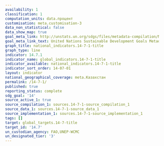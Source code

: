 ```yaml
---
availability: 1
classification: 1
computation_units: data.процент
customisation: meta.customisation-3
data_non_statistical: false
data_show_map: true
goal_meta_link: http://unstats.un.org/sdgs/files/metadata-compilation/Metadata-Goal-14.pdf
goal_meta_link_text: United Nations Sustainable Development Goals Metadata (pdf 288kB)
graph_title: national_indicators.14-7-1-title
graph_type: line
indicator: 14.7.1
indicator_name: global_indicators.14-7-1-title
indicator_available: national_indicators.14-7-1-title
indicator_sort_order: 14-07-01
layout: indicator
national_geographical_coverage: meta.Казахстан
permalink: /14-7-1/
published: true
reporting_status: complete
sdg_goal: '14'
source_active_1: true
source_compilation_1: sources.14-7-1-source_compilation_1
source_data_1: sources.14-7-1-source_data_1
source_implementation_1: sources.14-7-1-source_implementation_1
tags: []
target: global_targets.14-7-title
target_id: '14.7'
un_custodian_agency: FAO,UNEP-WCMC
un_designated_tier: '3'
---
```


